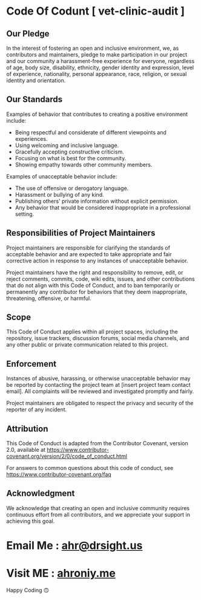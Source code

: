 # Code Of  Codunt [ vet-clinic-audit ]

## Our Pledge

In the interest of fostering an open and inclusive environment, we, as contributors and maintainers, pledge to make participation in our project and our community a harassment-free experience for everyone, regardless of age, body size, disability, ethnicity, gender identity and expression, level of experience, nationality, personal appearance, race, religion, or sexual identity and orientation.

## Our Standards

Examples of behavior that contributes to creating a positive environment include:

- Being respectful and considerate of different viewpoints and experiences.
- Using welcoming and inclusive language.
- Gracefully accepting constructive criticism.
- Focusing on what is best for the community.
- Showing empathy towards other community members.

Examples of unacceptable behavior include:

- The use of offensive or derogatory language.
- Harassment or bullying of any kind.
- Publishing others' private information without explicit permission.
- Any behavior that would be considered inappropriate in a professional setting.

## Responsibilities of Project Maintainers

Project maintainers are responsible for clarifying the standards of acceptable behavior and are expected to take appropriate and fair corrective action in response to any instances of unacceptable behavior.

Project maintainers have the right and responsibility to remove, edit, or reject comments, commits, code, wiki edits, issues, and other contributions that do not align with this Code of Conduct, and to ban temporarily or permanently any contributor for behaviors that they deem inappropriate, threatening, offensive, or harmful.

## Scope

This Code of Conduct applies within all project spaces, including the repository, issue trackers, discussion forums, social media channels, and any other public or private communication related to this project.

## Enforcement

Instances of abusive, harassing, or otherwise unacceptable behavior may be reported by contacting the project team at [insert project team contact email]. All complaints will be reviewed and investigated promptly and fairly.

Project maintainers are obligated to respect the privacy and security of the reporter of any incident.

## Attribution

This Code of Conduct is adapted from the Contributor Covenant, version 2.0, available at https://www.contributor-covenant.org/version/2/0/code_of_conduct.html

For answers to common questions about this code of conduct, see https://www.contributor-covenant.org/faq

## Acknowledgment

We acknowledge that creating an open and inclusive community requires continuous effort from all contributors, and we appreciate your support in achieving this goal.

# Email Me : [ahr@drsight.us](mailto:ahr@drsight.us)

# Visit ME : [ahroniy.me](https://ahroniy.me)

Happy Coding 🙃

